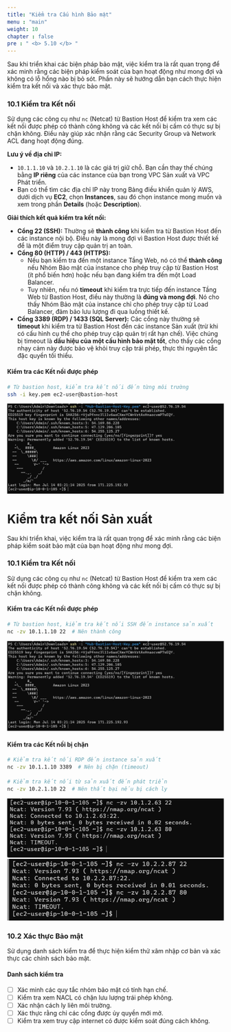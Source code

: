 ```yaml
---
title: "Kiểm tra Cấu hình Bảo mật"
menu : "main"
weight: 10
chapter : false
pre : " <b> 5.10 </b> "
---
```

Sau khi triển khai các biện pháp bảo mật, việc kiểm tra là rất quan trọng để xác minh rằng các biện pháp kiểm soát của bạn hoạt động như mong đợi và không có lỗ hổng nào bị bỏ sót. Phần này sẽ hướng dẫn bạn cách thực hiện kiểm tra kết nối và xác thực bảo mật.

### 10.1 Kiểm tra Kết nối

Sử dụng các công cụ như `nc` (Netcat) từ Bastion Host để kiểm tra xem các kết nối được phép có thành công không và các kết nối bị cấm có thực sự bị chặn không. Điều này giúp xác nhận rằng các Security Group và Network ACL đang hoạt động đúng.

**Lưu ý về địa chỉ IP:**
*   `10.1.1.10` và `10.2.1.10` là các giá trị giữ chỗ. Bạn cần thay thế chúng bằng **IP riêng** của các instance của bạn trong VPC Sản xuất và VPC Phát triển.
*   Bạn có thể tìm các địa chỉ IP này trong Bảng điều khiển quản lý AWS, dưới dịch vụ **EC2**, chọn **Instances**, sau đó chọn instance mong muốn và xem trong phần **Details** (hoặc **Description**).

**Giải thích kết quả kiểm tra kết nối:**

*   **Cổng 22 (SSH):** Thường sẽ **thành công** khi kiểm tra từ Bastion Host đến các instance nội bộ. Điều này là mong đợi vì Bastion Host được thiết kế để là một điểm truy cập quản trị an toàn.
*   **Cổng 80 (HTTP) / 443 (HTTPS):**
    *   Nếu bạn kiểm tra đến một instance Tầng Web, nó có thể **thành công** nếu Nhóm Bảo mật của instance cho phép truy cập từ Bastion Host (ít phổ biến hơn) hoặc nếu bạn đang kiểm tra đến một Load Balancer.
    *   Tuy nhiên, nếu nó **timeout** khi kiểm tra trực tiếp đến instance Tầng Web từ Bastion Host, điều này thường là **đúng và mong đợi**. Nó cho thấy Nhóm Bảo mật của instance chỉ cho phép truy cập từ Load Balancer, đảm bảo lưu lượng đi qua luồng thiết kế.
*   **Cổng 3389 (RDP) / 1433 (SQL Server):** Các cổng này thường sẽ **timeout** khi kiểm tra từ Bastion Host đến các instance Sản xuất (trừ khi có cấu hình cụ thể cho phép truy cập quản trị rất hạn chế). Việc chúng bị timeout là **dấu hiệu của một cấu hình bảo mật tốt**, cho thấy các cổng nhạy cảm này được bảo vệ khỏi truy cập trái phép, thực thi nguyên tắc đặc quyền tối thiểu.

#### Kiểm tra các Kết nối được phép
```bash
# Từ bastion host, kiểm tra kết nối đến từng môi trường
ssh -i key.pem ec2-user@bastion-host
```
![](/images/5.routing-security/hinh-73.png)
# Kiểm tra kết nối Sản xuất

Sau khi triển khai, việc kiểm tra là rất quan trọng để xác minh rằng các biện pháp kiểm soát bảo mật của bạn hoạt động như mong đợi.

### 10.1 Kiểm tra Kết nối

Sử dụng các công cụ như `nc` (Netcat) từ Bastion Host để kiểm tra xem các kết nối được phép có thành công không và các kết nối bị cấm có thực sự bị chặn không.

#### Kiểm tra các Kết nối được phép
```bash
# Từ bastion host, kiểm tra kết nối SSH đến instance sản xuất
nc -zv 10.1.1.10 22  # Nên thành công
```
![](/images/5.routing-security/hinh-73.png)

#### Kiểm tra các Kết nối bị chặn
```bash
# Kiểm tra kết nối RDP đến instance sản xuất
nc -zv 10.1.1.10 3389  # Nên bị chặn (timeout)

# Kiểm tra kết nối từ sản xuất đến phát triển
nc -zv 10.2.1.10 22  # Nên thất bại nếu bị cách ly
```
![](/images/5.routing-security/hinh-74.png)
![](/images/5.routing-security/hinh-75.png)

### 10.2 Xác thực Bảo mật

Sử dụng danh sách kiểm tra để thực hiện kiểm thử xâm nhập cơ bản và xác thực các chính sách bảo mật.

#### Danh sách kiểm tra
- [ ] Xác minh các quy tắc nhóm bảo mật có tính hạn chế.
- [ ] Kiểm tra xem NACL có chặn lưu lượng trái phép không.
- [ ] Xác nhận cách ly liên môi trường.
- [ ] Xác thực rằng chỉ các cổng được ủy quyền mới mở.
- [ ] Kiểm tra xem truy cập internet có được kiểm soát đúng cách không.